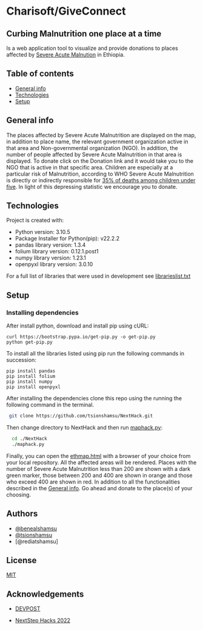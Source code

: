 # Charisoft/GiveConnect

## Curbing Malnutrition one place at a time
Is a web application tool to visualize and provide donations to places
affected by [Severe Acute
Malnution](https://apps.who.int/nutrition/topics/severe_malnutrition/en/index.html)
   in Ethiopia.

## Table of contents
* [General info](#general-info)
* [Technologies](#technologies)
* [Setup](#setup)

## General info
The places affected by Severe Acute Malnutrition are displayed on the
map, in addition to place name, the relevant government organization
active in that area and  Non-governmental organization (NGO). In
addition, the number of people affected by Severe Acute Malnutrition in
that area is displayed. To donate click on the Donation link and it
would take you to the NGO that is active in that specific area. Children
 are especially at a particular risk of Malnutrition, according to WHO
Severe Acute Malnutrition is directly or indirectly responsible for [35%
 of deaths among children under
five](https://apps.who.int/nutrition/topics/severe_malnutrition/en/index.html).
 In light of this depressing statistic we encourage you to donate.

## Technologies
Project is created with:
* Python version: 3.10.5
* Package Installer for Python(pip): v22.2.2
* pandas library version: 1.3.4
* folium library version: 0.12.1.post1
* numpy library version: 1.23.1
* openpyxl library version: 3.0.10

For a full list of libraries that were used in development see [librarieslist.txt](linktolist)

## Setup
### Installing dependencies
After install python, download and install pip using cURL:
```
curl https://bootstrap.pypa.io/get-pip.py -o get-pip.py
python get-pip.py
```
To install all the libraries listed using pip run the following commands in succession:
```
pip install pandas
pip install folium
pip install numpy
pip install openpyxl
```
After installing the dependencies clone this repo using the running the following command in the terminal.
 ```bash
  git clone https://github.com/tsionshamsu/NextHack.git
  ```
Then change directory to NextHack and then run [maphack.py](https://github.com/tsionshamsu/NextHack/blob/main/maphack.py):
```bash
  cd ./NextHack
  ./maphack.py
  ```
Finally, you can open the [ethmap.html](https://github.com/tsionshamsu/NextHack/blob/main/ethmap.htm) with a browser of your choice from your local repository. All the affected areas will be rendered. Places with the number of Severe Acute Malnutrition less than 200 are shown with a dark green marker, those between 200 and 400 are shown in orange and those who exceed 400 are shown in red. In addition to all the functionalities described in the [General info](#general-info). Go ahead and donate to the place(s) of your choosing.




## Authors

- [@benealshamsu](https://github.com/benLBrook)
- [@tsionshamsu](https://www.github.com/tsionshamsu)
- [@rediatshamsu]


## License

[MIT](https://github.com/tsionshamsu/NextHack/blob/main/LICENSE)


## Acknowledgements

 - [DEVPOST](https://devpost.com/)

 - [NextStep Hacks 2022](https://nextstep2022.devpost.com/?ref_feature=challenge&ref_medium=your-open-hackathons&ref_content=Submissions+open)
